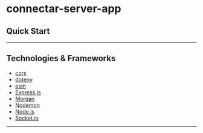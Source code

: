 # connectar-server-app

## Quick Start

---

## Technologies & Frameworks

- [cors]()
- [dotenv]()
- [esm]()
- [Express.js]()
- [Morgan]()
- [Nodemon]()
- [Node.js]()
- [Socket.io]()

---
